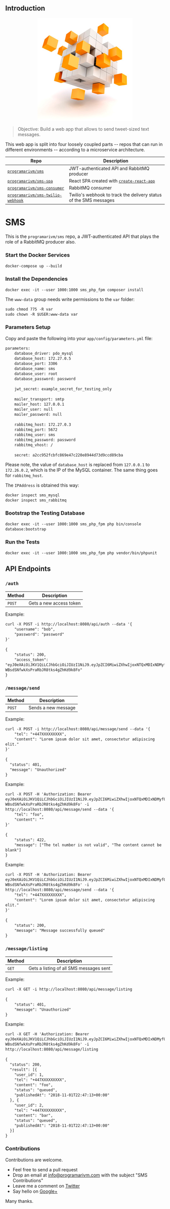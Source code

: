 ## Introduction

<p align="center">
	<img src="https://github.com/programarivm/sms/blob/master/resources/cubes.jpg" />
</p>

> Objective: Build a web app that allows to send tweet-sized text messages.

This web app is split into four loosely coupled parts -- repos that can run in different environments -- according to a microservice architecture.

| Repo                                                                           | Description                                                                                |
|--------------------------------------------------------------------------------|--------------------------------------------------------------------------------------------|
| [`programarivm/sms`](https://github.com/programarivm/sms)                      | JWT-authenticated API and RabbitMQ producer                                                |
| [`programarivm/sms-spa`](https://github.com/programarivm/sms-spa)              | React SPA created with [`create-react-app`](https://github.com/facebook/create-react-app)  |
| [`programarivm/sms-consumer`](https://github.com/programarivm/sms-consumer)    | RabbitMQ consumer                                                                          |
| [`programarivm/sms-twilio-webhook`](https://github.com/programarivm/sms-twilio-webook)  | Twilio's webhook to track the delivery status of the SMS messages                          |

# SMS

This is the `programarivm/sms` repo, a JWT-authenticated API that plays the role of a RabbitMQ producer also.

### Start the Docker Services

    docker-compose up --build

### Install the Dependencies

    docker exec -it --user 1000:1000 sms_php_fpm composer install

The `www-data` group needs write permissions to the `var` folder:

    sudo chmod 775 -R var
    sudo chown -R $USER:www-data var

### Parameters Setup

Copy and paste the following into your `app/config/parameters.yml` file:

    parameters:
        database_driver: pdo_mysql
        database_host: 172.27.0.5
        database_port: 3306
        database_name: sms
        database_user: root
        database_password: password

        jwt_secret: example_secret_for_testing_only

        mailer_transport: smtp
        mailer_host: 127.0.0.1
        mailer_user: null
        mailer_password: null

        rabbitmq_host: 172.27.0.3
        rabbitmq_port: 5672
        rabbitmq_user: sms
        rabbitmq_password: password
        rabbitmq_vhost: /

        secret: a2cc952fcbfc869e47c220e8944d73d9ccd89cba

Please note, the value of `database_host` is replaced from `127.0.0.1` to `172.26.0.2`, which is the IP of the MySQL container. The same thing goes for `rabbitmq_host`.

The `IPAddress` is obtained this way:

    docker inspect sms_mysql
    docker inspect sms_rabbitmq

### Bootstrap the Testing Database

    docker exec -it --user 1000:1000 sms_php_fpm php bin/console database:bootstrap


### Run the Tests

	docker exec -it --user 1000:1000 sms_php_fpm php vendor/bin/phpunit


## API Endpoints

### `/auth`

| Method       | Description                                |
|--------------|--------------------------------------------|
| `POST`        | Gets a new access token                    |

Example:

    curl -X POST -i http://localhost:8080/api/auth --data '{
        "username": "bob",
        "password": "password"
    }'

    {
        "status": 200,
        "access_token": "eyJ0eXAiOiJKV1QiLCJhbGciOiJIUzI1NiJ9.eyJpZCI6MiwiZXhwIjoxNTQxMDIxNDMyfQ.niozdpQJW-WBsdSNfwkXsPraRbJR8tks4gZhKd9k8Fo"
    }

### `/message/send`

| Method       | Description                                |
|--------------|--------------------------------------------|
| `POST`       | Sends a new message                        |

Example:

    curl -X POST -i http://localhost:8080/api/message/send --data '{
        "tel": "+447XXXXXXXXX",
        "content": "Lorem ipsum dolor sit amet, consectetur adipiscing elit."
    }'

    {
      "status": 401,
      "message": "Unauthorized"
    }

Example:

    curl -X POST -H 'Authorization: Bearer eyJ0eXAiOiJKV1QiLCJhbGciOiJIUzI1NiJ9.eyJpZCI6MiwiZXhwIjoxNTQxMDIxNDMyfQ.niozdpQJW-WBsdSNfwkXsPraRbJR8tks4gZhKd9k8Fo' -i http://localhost:8080/api/message/send --data '{
        "tel": "foo",
        "content": ""
    }'

    {
        "status": 422,
        "message": ["The tel number is not valid", "The content cannot be blank"]
    }

Example:

    curl -X POST -H 'Authorization: Bearer eyJ0eXAiOiJKV1QiLCJhbGciOiJIUzI1NiJ9.eyJpZCI6MiwiZXhwIjoxNTQxMDIxNDMyfQ.niozdpQJW-WBsdSNfwkXsPraRbJR8tks4gZhKd9k8Fo' -i http://localhost:8080/api/message/send --data '{
        "tel": "+447XXXXXXXXX",
        "content": "Lorem ipsum dolor sit amet, consectetur adipiscing elit."
    }'

    {
        "status": 200,
        "message": "Message successfully queued"
    }

### `/message/listing`

| Method       | Description                                |
|--------------|--------------------------------------------|
| `GET`        | Gets a listing of all SMS messages sent    |

Example:

    curl -X GET -i http://localhost:8080/api/message/listing

    {
        "status": 401,
        "message": "Unauthorized"
    }

Example:

    curl -X GET -H 'Authorization: Bearer eyJ0eXAiOiJKV1QiLCJhbGciOiJIUzI1NiJ9.eyJpZCI6MiwiZXhwIjoxNTQxMDIxNDMyfQ.niozdpQJW-WBsdSNfwkXsPraRbJR8tks4gZhKd9k8Fo' -i http://localhost:8080/api/message/listing

    {
      "status": 200,
      "result": [{
        "user_id": 1,
        "tel": "+447XXXXXXXXX",
        "content": "foo",
        "status": "queued",
        "publishedAt": "2018-11-01T22:47:13+00:00"
      }, {
        "user_id": 2,
        "tel": "+447XXXXXXXXX",
        "content": "bar",
        "status": "queued",
        "publishedAt": "2018-11-01T22:47:13+00:00"
      }]
    }

### Contributions

Contributions are welcome.

- Feel free to send a pull request
- Drop an email at info@programarivm.com with the subject "SMS Contributions"
- Leave me a comment on [Twitter](https://twitter.com/programarivm)
- Say hello on [Google+](https://plus.google.com/+Programarivm)

Many thanks.
